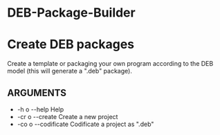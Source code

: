 DEB-Package-Builder
======================

# Create DEB packages
Create a template or packaging your own program according to the DEB model (this will generate a ".deb" package).

## ARGUMENTS
- -h o --help               Help
- -cr o --create            Create a new project
- -co o --codificate        Codificate a project as ".deb"
